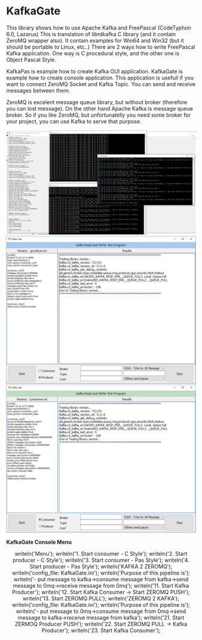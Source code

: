 # KafkaGate

This library shows how to use Apache Kafka and FreePascal (CodeTyphon 6.0, Lazarus)
This is translation of librdkafka C library (and it contain ZeroMQ wrapper also). 
It contain examples for Win64 and Win32 (but it should be portable to Linux, etc..)
There are 2 ways how to write FreePascal Kafka application. 
One way is C procedural style, and the other one is Object Pascal Style.

KafkaPas is example how to create Kafka GUI application. 
KafkaGate is example how to create console application. This application is usefull if you want to connect ZeroMQ Socket and Kafka Topic. You can send and receive messages between them. 

ZeroMQ is excelent message queue library, but without broker (therefore you can lost message).
On the other hand Apache Kafka is message queue broker. So if you like ZeroMQ, but unfortunatelly you need some broker for your project, you can use Kafka to serve that purpose.

<p align="center">
  <img src="KafkaGate.png"/>
  <img src="KafkaPasProducer.png"/>
  <img src="KafkaPasConsumer.png"/>
</p>

<strong>KafkaGate Console Menu</strong>
<p align="center">
writeln('Menu');
writeln('1. Start consumer - C Style');
writeln('2. Start producer - C Style');
writeln('3. Start consumer - Pas Style');
writeln('4. Start producer - Pas Style');
writeln('KAFKA 2 ZEROMQ');
writeln('config_file: KafkaGate.ini');
writeln('Purpose of this pipeline is');
writeln('- put message to kafka->consume message from kafka->send message to 0mq->receive message from 0mq');
writeln('11. Start Kafka Producer');
writeln('12. Start Kafka Consumer -> Start ZEROMQ PUSH');
writeln('13. Start ZEROMQ PULL');
writeln('ZEROMQ 2 KAFKA');
writeln('config_file: KafkaGate.ini');
writeln('Purpose of this pipeline is');
writeln('- put message to 0mq->consume message from 0mq->send message to kafka->receive message from kafka');
writeln('21. Start ZERMOQ Producer PUSH');
writeln('22. Start ZEROMQ PULL -> Kafka Producer');
writeln('23. Start Kafka Consumer');
</p>
